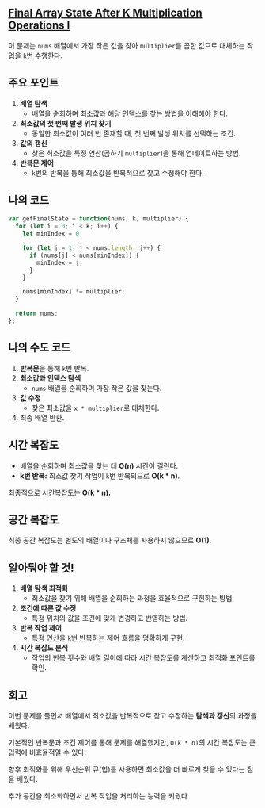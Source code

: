 ## [**Final Array State After K Multiplication Operations I**](https://leetcode.com/problems/final-array-state-after-k-multiplication-operations-i/)

이 문제는 `nums` 배열에서 가장 작은 값을 찾아 `multiplier`를 곱한 값으로 대체하는 작업을 `k`번 수행한다.

## 주요 포인트

1. **배열 탐색**
    - 배열을 순회하며 최소값과 해당 인덱스를 찾는 방법을 이해해야 한다.
2. **최소값의 첫 번째 발생 위치 찾기**
    - 동일한 최소값이 여러 번 존재할 때, 첫 번째 발생 위치를 선택하는 조건.
3. **값의 갱신**
    - 찾은 최소값을 특정 연산(곱하기 `multiplier`)을 통해 업데이트하는 방법.
4. **반복문 제어**
    - `k`번의 반복을 통해 최소값을 반복적으로 찾고 수정해야 한다.

## 나의 코드

```jsx
var getFinalState = function(nums, k, multiplier) {
  for (let i = 0; i < k; i++) {
    let minIndex = 0;

    for (let j = 1; j < nums.length; j++) {
      if (nums[j] < nums[minIndex]) {
        minIndex = j;
      }
    }

    nums[minIndex] *= multiplier;
  }

  return nums;
};
```

## 나의 수도 코드

1. **반복문**을 통해 `k`번 반복.
2. **최소값과 인덱스 탐색**
    - `nums` 배열을 순회하며 가장 작은 값을 찾는다.
3. **값 수정**
    - 찾은 최소값을 `x * multiplier`로 대체한다.
4. 최종 배열 반환.

## 시간 복잡도

- 배열을 순회하며 최소값을 찾는 데 **O(n)** 시간이 걸린다.
- **k번 반복:** 최소값 찾기 작업이 `k`번 반복되므로 **O(k * n)**.

최종적으로 시간복잡도는 **O(k * n).**

## 공간 복잡도

최종 공간 복잡도는 별도의 배열이나 구조체를 사용하지 않으므로 **O(1)**.

## 알아둬야 할 것!

1. **배열 탐색 최적화**
    - 최소값을 찾기 위해 배열을 순회하는 과정을 효율적으로 구현하는 방법.
2. **조건에 따른 값 수정**
    - 특정 위치의 값을 조건에 맞게 변경하고 반영하는 방법.
3. **반복 작업 제어**
    - 특정 연산을 `k`번 반복하는 제어 흐름을 명확하게 구현.
4. **시간 복잡도 분석**
    - 작업의 반복 횟수와 배열 길이에 따라 시간 복잡도를 계산하고 최적화 포인트를 확인.

## 회고

이번 문제를 풀면서 배열에서 최소값을 반복적으로 찾고 수정하는 **탐색과 갱신**의 과정을 배웠다.

기본적인 반복문과 조건 제어를 통해 문제를 해결했지만, `O(k * n)`의 시간 복잡도는 큰 입력에 비효율적일 수 있다.

향후 최적화를 위해 우선순위 큐(힙)를 사용하면 최소값을 더 빠르게 찾을 수 있다는 점을 배웠다.

추가 공간을 최소화하면서 반복 작업을 처리하는 능력을 키웠다.
